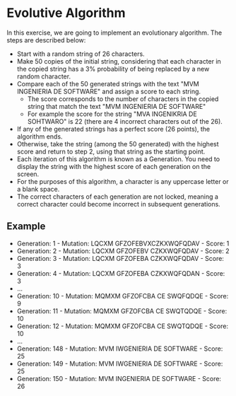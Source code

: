 # Evolutive Algorithm

In this exercise, we are going to implement an evolutionary algorithm. The steps are described below:

- Start with a random string of 26 characters.
- Make 50 copies of the initial string, considering that each character in the copied string has a 3% probability of being replaced by a new random character.
- Compare each of the 50 generated strings with the text "MVM INGENIERIA DE SOFTWARE" and assign a score to each string.
  - The score corresponds to the number of characters in the copied string that match the text "MVM INGENIERIA DE SOFTWARE"
  - For example the score for the string "MVA INGENIKRIA DE SOHTWARO" is 22 (there are 4 incorrect characters out of the 26).
- If any of the generated strings has a perfect score (26 points), the algorithm ends.
- Otherwise, take the string (among the 50 generated) with the highest score and return to step 2, using that string as the starting point.
- Each iteration of this algorithm is known as a Generation. You need to display the string with the highest score of each generation on the screen.
- For the purposes of this algorithm, a character is any uppercase letter or a blank space.
- The correct characters of each generation are not locked, meaning a correct character could become incorrect in subsequent generations.

## Example

- Generation: 1 - Mutation: LQCXM GFZOFEBVXCZKXWQFQDAV - Score: 1
- Generation: 2 - Mutation: LQCXM GFZOFEBV CZKXWQFQDAV - Score: 2
- Generation: 3 - Mutation: LQCXM GFZOFEBA CZKXWQFQDAV - Score: 3
- Generation: 4 - Mutation: LQCXM GFZOFEBA CZKXWQFQDAN - Score: 3
- ...
- Generation: 10 - Mutation: MQMXM GFZOFCBA CE SWQFQDQE - Score: 9
- Generation: 11 - Mutation: MQMXM GFZOFCBA CE SWQTQDQE - Score: 10
- Generation: 12 - Mutation: MQMXM GFZOFCBA CE SWQTQDQE - Score: 10
- ...
- Generation: 148 - Mutation: MVM IWGENIERIA DE SOFTWARE - Score: 25
- Generation: 149 - Mutation: MVM IWGENIERIA DE SOFTWARE - Score: 25
- Generation: 150 - Mutation: MVM INGENIERIA DE SOFTWARE - Score: 26

